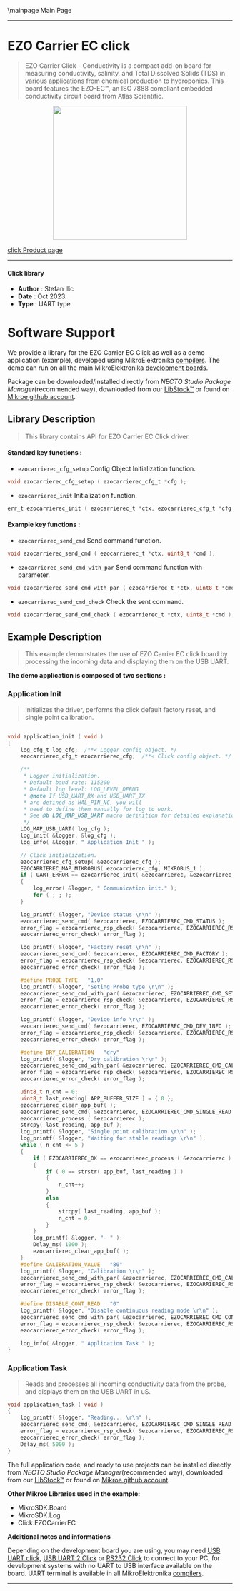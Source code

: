 \mainpage Main Page

---
# EZO Carrier EC click

> EZO Carrier Click - Conductivity is a compact add-on board for measuring conductivity, salinity, and Total Dissolved Solids (TDS) in various applications from chemical production to hydroponics. This board features the EZO-EC™, an ISO 7888 compliant embedded conductivity circuit board from Atlas Scientific.

<p align="center">
  <img src="https://download.mikroe.com/images/click_for_ide/ezocarrierec_click.png" height=300px>
</p>

[click Product page](https://www.mikroe.com/ezo-carrier-click-conductivity)

---


#### Click library

- **Author**        : Stefan Ilic
- **Date**          : Oct 2023.
- **Type**          : UART type


# Software Support

We provide a library for the EZO Carrier EC Click
as well as a demo application (example), developed using MikroElektronika
[compilers](https://www.mikroe.com/necto-studio).
The demo can run on all the main MikroElektronika [development boards](https://www.mikroe.com/development-boards).

Package can be downloaded/installed directly from *NECTO Studio Package Manager*(recommended way), downloaded from our [LibStock&trade;](https://libstock.mikroe.com) or found on [Mikroe github account](https://github.com/MikroElektronika/mikrosdk_click_v2/tree/master/clicks).

## Library Description

> This library contains API for EZO Carrier EC Click driver.

#### Standard key functions :

- `ezocarrierec_cfg_setup` Config Object Initialization function.
```c
void ezocarrierec_cfg_setup ( ezocarrierec_cfg_t *cfg );
```

- `ezocarrierec_init` Initialization function.
```c
err_t ezocarrierec_init ( ezocarrierec_t *ctx, ezocarrierec_cfg_t *cfg );
```

#### Example key functions :

- `ezocarrierec_send_cmd` Send command function.
```c
void ezocarrierec_send_cmd ( ezocarrierec_t *ctx, uint8_t *cmd );
```

- `ezocarrierec_send_cmd_with_par` Send command function with parameter.
```c
void ezocarrierec_send_cmd_with_par ( ezocarrierec_t *ctx, uint8_t *cmd, uint8_t *param_buf );
```

- `ezocarrierec_send_cmd_check` Check the sent command.
```c
void ezocarrierec_send_cmd_check ( ezocarrierec_t *ctx, uint8_t *cmd );
```

## Example Description

> This example demonstrates the use of EZO Carrier EC click board by processing
  the incoming data and displaying them on the USB UART.

**The demo application is composed of two sections :**

### Application Init

> Initializes the driver, performs the click default factory reset, and single point calibration.

```c

void application_init ( void ) 
{
    log_cfg_t log_cfg;  /**< Logger config object. */
    ezocarrierec_cfg_t ezocarrierec_cfg;  /**< Click config object. */

    /** 
     * Logger initialization.
     * Default baud rate: 115200
     * Default log level: LOG_LEVEL_DEBUG
     * @note If USB_UART_RX and USB_UART_TX 
     * are defined as HAL_PIN_NC, you will 
     * need to define them manually for log to work. 
     * See @b LOG_MAP_USB_UART macro definition for detailed explanation.
     */
    LOG_MAP_USB_UART( log_cfg );
    log_init( &logger, &log_cfg );
    log_info( &logger, " Application Init " );

    // Click initialization.
    ezocarrierec_cfg_setup( &ezocarrierec_cfg );
    EZOCARRIEREC_MAP_MIKROBUS( ezocarrierec_cfg, MIKROBUS_1 );
    if ( UART_ERROR == ezocarrierec_init( &ezocarrierec, &ezocarrierec_cfg ) ) 
    {
        log_error( &logger, " Communication init." );
        for ( ; ; );
    }

    log_printf( &logger, "Device status \r\n" );
    ezocarrierec_send_cmd( &ezocarrierec, EZOCARRIEREC_CMD_STATUS );
    error_flag = ezocarrierec_rsp_check( &ezocarrierec, EZOCARRIEREC_RSP_OK );
    ezocarrierec_error_check( error_flag );

    log_printf( &logger, "Factory reset \r\n" );
    ezocarrierec_send_cmd( &ezocarrierec, EZOCARRIEREC_CMD_FACTORY );
    error_flag = ezocarrierec_rsp_check( &ezocarrierec, EZOCARRIEREC_RSP_READY );
    ezocarrierec_error_check( error_flag );

    #define PROBE_TYPE   "1.0"
    log_printf( &logger, "Seting Probe type \r\n" );
    ezocarrierec_send_cmd_with_par( &ezocarrierec, EZOCARRIEREC_CMD_SET_PROBE_TYPE, PROBE_TYPE );
    error_flag = ezocarrierec_rsp_check( &ezocarrierec, EZOCARRIEREC_RSP_OK );
    ezocarrierec_error_check( error_flag );

    log_printf( &logger, "Device info \r\n" );
    ezocarrierec_send_cmd( &ezocarrierec, EZOCARRIEREC_CMD_DEV_INFO );
    error_flag = ezocarrierec_rsp_check( &ezocarrierec, EZOCARRIEREC_RSP_OK );
    ezocarrierec_error_check( error_flag );

    #define DRY_CALIBRATION   "dry"
    log_printf( &logger, "Dry calibration \r\n" );
    ezocarrierec_send_cmd_with_par( &ezocarrierec, EZOCARRIEREC_CMD_CAL, DRY_CALIBRATION );
    error_flag = ezocarrierec_rsp_check( &ezocarrierec, EZOCARRIEREC_RSP_OK );
    ezocarrierec_error_check( error_flag );

    uint8_t n_cnt = 0;
    uint8_t last_reading[ APP_BUFFER_SIZE ] = { 0 };
    ezocarrierec_clear_app_buf( );
    ezocarrierec_send_cmd( &ezocarrierec, EZOCARRIEREC_CMD_SINGLE_READ );
    ezocarrierec_process ( &ezocarrierec );
    strcpy( last_reading, app_buf );
    log_printf( &logger, "Single point calibration \r\n" );
    log_printf( &logger, "Waiting for stable readings \r\n" );
    while ( n_cnt <= 5 )
    {
        if ( EZOCARRIEREC_OK == ezocarrierec_process ( &ezocarrierec ) )
        {  
            if ( 0 == strstr( app_buf, last_reading ) )
            {
                n_cnt++;
            }
            else
            {
                strcpy( last_reading, app_buf );
                n_cnt = 0;
            }
        }
        log_printf( &logger, "- " );
        Delay_ms( 1000 );
        ezocarrierec_clear_app_buf( );
    }
    #define CALIBRATION_VALUE   "80"
    log_printf( &logger, "Calibration \r\n" );
    ezocarrierec_send_cmd_with_par( &ezocarrierec, EZOCARRIEREC_CMD_CAL, CALIBRATION_VALUE );
    error_flag = ezocarrierec_rsp_check( &ezocarrierec, EZOCARRIEREC_RSP_OK );
    ezocarrierec_error_check( error_flag );

    #define DISABLE_CONT_READ   "0"
    log_printf( &logger, "Disable continuous reading mode \r\n" );
    ezocarrierec_send_cmd_with_par( &ezocarrierec, EZOCARRIEREC_CMD_CONT_READ, DISABLE_CONT_READ );
    error_flag = ezocarrierec_rsp_check( &ezocarrierec, EZOCARRIEREC_RSP_OK );
    ezocarrierec_error_check( error_flag );

    log_info( &logger, " Application Task " );
}

```

### Application Task

> Reads and processes all incoming conductivity data from the probe, and displays them on the USB UART in uS.

```c
void application_task ( void ) 
{
    log_printf( &logger, "Reading... \r\n" );
    ezocarrierec_send_cmd( &ezocarrierec, EZOCARRIEREC_CMD_SINGLE_READ );
    error_flag = ezocarrierec_rsp_check( &ezocarrierec, EZOCARRIEREC_RSP_OK );
    ezocarrierec_error_check( error_flag );
    Delay_ms( 5000 );
}
```

The full application code, and ready to use projects can be installed directly from *NECTO Studio Package Manager*(recommended way), downloaded from our [LibStock&trade;](https://libstock.mikroe.com) or found on [Mikroe github account](https://github.com/MikroElektronika/mikrosdk_click_v2/tree/master/clicks).

**Other Mikroe Libraries used in the example:**

- MikroSDK.Board
- MikroSDK.Log
- Click.EZOCarrierEC

**Additional notes and informations**

Depending on the development board you are using, you may need
[USB UART click](https://www.mikroe.com/usb-uart-click),
[USB UART 2 Click](https://www.mikroe.com/usb-uart-2-click) or
[RS232 Click](https://www.mikroe.com/rs232-click) to connect to your PC, for
development systems with no UART to USB interface available on the board. UART
terminal is available in all MikroElektronika
[compilers](https://shop.mikroe.com/compilers).

---
